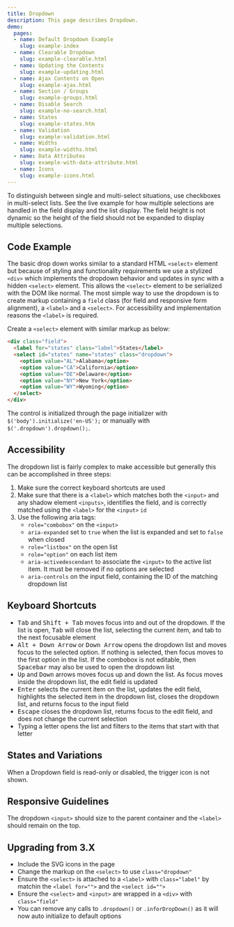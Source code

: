 ```yaml
---
title: Dropdown
description: This page describes Dropdown.
demo:
  pages:
  - name: Default Dropdown Example
    slug: example-index
  - name: Clearable Dropdown
    slug: example-clearable.html
  - name: Updating the Contents
    slug: example-updating.html
  - name: Ajax Contents on Open
    slug: example-ajax.html
  - name: Section / Groups
    slug: example-groups.html
  - name: Disable Search
    slug: example-no-search.html
  - name: States
    slug: example-states.htm
  - name: Validation
    slug: example-validation.html
  - name: Widths
    slug: example-widths.html
  - name: Data Attributes
    slug: example-with-data-attribute.html
  - name: Icons
    slug: example-icons.html
---
```


To distinguish between single and multi-select situations, use checkboxes in multi-select lists. See the live example for how multiple selections are handled in the field display and the list display. The field height is not dynamic so the height of the field should not be expanded to display multiple selections.

## Code Example

The basic drop down works similar to a standard HTML `<select>` element but because of styling and functionality requirements we use a stylized `<div>` which implements the dropdown behavior and updates in sync with a hidden `<select>` element. This allows the `<select>` element to be serialized with the DOM like normal. The most simple way to use the dropdown is to create markup containing a `field` class (for field and responsive form alignment), a `<label>` and a `<select>`. For accessibility and implementation reasons the `<label>` is required.

Create a `<select>` element with similar markup as below:

```html
<div class="field">
  <label for="states" class="label">States</label>
  <select id="states" name="states" class="dropdown">
    <option value="AL">Alabama</option>
    <option value="CA">California</option>
    <option value="DE">Delaware</option>
    <option value="NY">New York</option>
    <option value="WY">Wyoming</option>
  </select>
</div>
```

The control is initialized through the page initializer with `$('body').initialize('en-US');` or manually with `$('.dropdown').dropdown();`.

## Accessibility

The dropdown list is fairly complex to make accessible but generally this can be accomplished in three steps:

1.  Make sure the correct keyboard shortcuts are used
2.  Make sure that there is a `<label>` which matches both the `<input>` and any shadow element `<inputs>`, identifies the field, and is correctly matched using the `<label>` for the `<input>` `id`
3.  Use the following aria tags:
    -   `role="combobox"` on the `<input>`
    -   `aria-expanded` set to `true` when the list is expanded and set to `false` when closed
    -   `role="listbox"` on the open list
    -   `role="option"` on each list item
    -   `aria-activedescendant` to associate the `<input>` to the active list item. It must be removed if no options are selected
    -   `aria-controls` on the input field, containing the ID of the matching dropdown list


## Keyboard Shortcuts

-   <kbd>Tab</kbd> and <kbd>Shift + Tab</kbd> moves focus into and out of the dropdown. If the list is open, <kbd>Tab</kbd> will close the list, selecting the current item, and tab to the next focusable element
-   <kbd>Alt + Down Arrow</kbd> or <kbd>Down Arrow</kbd> opens the dropdown list and moves focus to the selected option. If nothing is selected, then focus moves to the first option in the list. If the combobox is not editable, then <kbd>Spacebar</kbd> may also be used to open the dropdown list
-   <kbd>Up</kbd> and <kbd>Down</kbd> arrows moves focus up and down the list. As focus moves inside the dropdown list, the edit field is updated
-   <kbd>Enter</kbd> selects the current item on the list, updates the edit field, highlights the selected item in the dropdown list, closes the dropdown list, and returns focus to the input field
-   <kbd>Escape</kbd> closes the dropdown list, returns focus to the edit field, and does not change the current selection
-   Typing a letter opens the list and filters to the items that start with that letter

## States and Variations

When a Dropdown field is read-only or disabled, the trigger icon is not shown.

## Responsive Guidelines

The dropdown `<input>` should size to the parent container and the `<label>` should remain on the top.

## Upgrading from 3.X

-   Include the SVG icons in the page
-   Change the markup on the `<select>` to use `class="dropdown"`
-   Ensure the `<select>` is attached to a `<label>` with `class="label"` by matchin the `<label for="">` and the `<select id="">`
-   Ensure the `<select>` and `<input>` are wrapped in a `<div>` with `class="field"`
-   You can remove any calls to `.dropdown()` or `.inforDropDown()` as it will now auto initialize to default options

